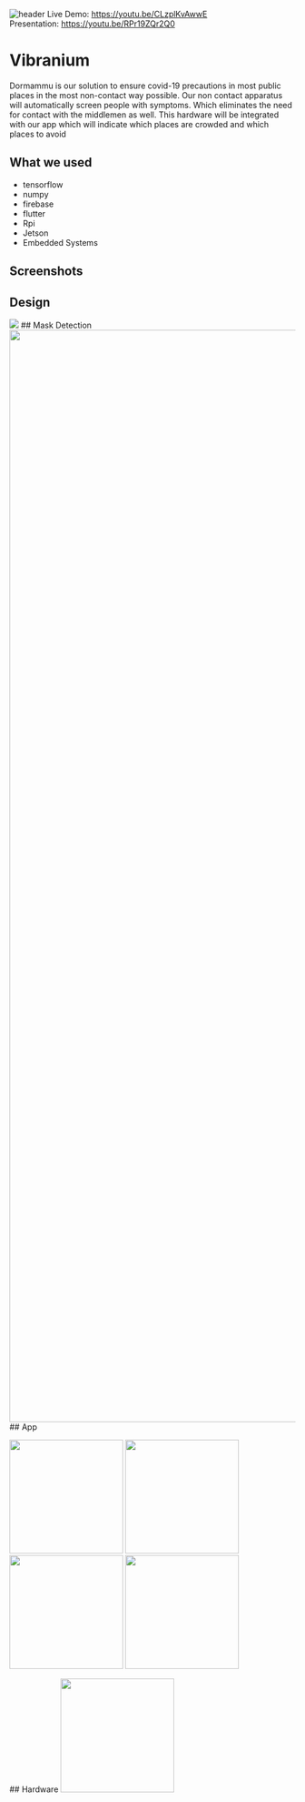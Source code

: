 ![header](https://github.com/GeethKuldeep/vibranium/blob/master/screenshots/WhatsApp%20Image%202021-03-21%20at%2010.08.25%20AM.jpeg)
Live Demo: https://youtu.be/CLzplKvAwwE <br/>
Presentation: https://youtu.be/RPr19ZQr2Q0

# Vibranium

Dormammu is our solution to ensure covid-19 precautions in most public places in the most non-contact way possible. Our non contact apparatus will automatically screen people with symptoms. Which eliminates the need for contact with the middlemen as well.
This hardware will be integrated with our app which will indicate which places are crowded and which places to avoid

## What we used
- tensorflow
- numpy
- firebase
- flutter
- Rpi
- Jetson
- Embedded Systems


## Screenshots
## Design
<img src="https://github.com/GeethKuldeep/vibranium/blob/master/screenshots/1.png" >
## Mask Detection
<img src="https://github.com/GeethKuldeep/vibranium/blob/master/screenshots/7.png" width="1920">
## App
<p float="left">
<img src="https://github.com/GeethKuldeep/vibranium/blob/master/screenshots/2.jpeg" width="200">
<img src="https://github.com/GeethKuldeep/vibranium/blob/master/screenshots/3.jpeg" width="200">
<img src="https://github.com/GeethKuldeep/vibranium/blob/master/screenshots/4.jpeg" width="200">
<img src="https://github.com/GeethKuldeep/vibranium/blob/master/screenshots/5.jpeg" width="200">
</p>
## Hardware
<img src="https://github.com/GeethKuldeep/vibranium/blob/master/screenshots/6.jpeg" width="200">
